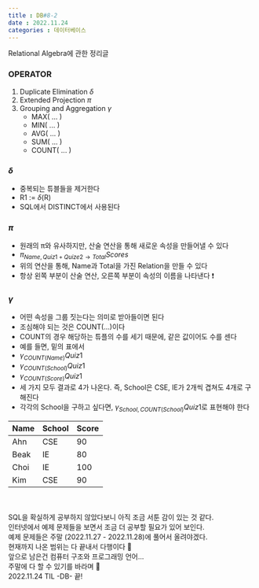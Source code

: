 ```yaml
---
title : DB#8-2
date : 2022.11.24
categories : 데이터베이스
---
```


Relational Algebra에 관한 정리글

### OPERATOR

1. Duplicate Elimination $\delta$
2. Extended Projection $π$
3. Grouping and Aggregation $\gamma$
    - MAX( ... )
    - MIN( ... )
    - AVG( ... )
    - SUM( ... )
    - COUNT( ... )

### $\delta$

- 중복되는 튜블들을 제거한다
- R1 := $\delta$(R)
- SQL에서 DISTINCT에서 사용된다

### $π$

- 원래의 π와 유사하지만, 산술 연산을 통해 새로운 속성을 만들어낼 수 있다
- $\pi_{Name, Quiz1+Quize2 → Total}Scores$
- 위의 연산을 통해, Name과 Total을 가진 Relation을 만들 수 있다
- 항상 왼쪽 부분이 산술 연산, 오른쪽 부분이 속성의 이름을 나타낸다 ❗️

### $\gamma$

- 어떤 속성을 그룹 짓는다는 의미로 받아들이면 된다
- 조심해야 되는 것은 COUNT(...)이다
- COUNT의 경우 해당하는 튜플의 수를 세기 때문에, 같은 값이어도 수를 센다
- 예를 들면, 밑의 표에서 
- $\gamma_{COUNT(Name)}Quiz1$ 
- $\gamma_{COUNT(School)}Quiz1$
- $\gamma_{COUNT(Score)}Quiz1$
- 세 가지 모두 결과로 4가 나온다. 즉, School은 CSE, IE가 2개씩 겹쳐도 4개로 구해진다
- 각각의 School을 구하고 싶다면, $\gamma_{School, COUNT(School)}Quiz1$로 표현해야 한다

|Name|School|Score|
|---|---|---|
|Ahn|CSE|90|
|Beak|IE|80|
|Choi|IE|100|
|Kim|CSE|90|

<br/><br/>
SQL을 확실하게 공부하지 않았다보니 아직 조금 서툰 감이 있는 것 같다.    
인터넷에서 예제 문제들을 보면서 조금 더 공부할 필요가 있어 보인다.  
예제 문제들은 주말 (2022.11.27 - 2022.11.28)에 풀어서 올려야겠다.   
현재까지 나온 범위는 다 끝내서 다행이다 🤣      
앞으로 남은건 컴퓨터 구조와 프로그래밍 언어...  
주말에 다 할 수 있기를 바라며 🙏    
2022.11.24 TIL -DB- 끝!
